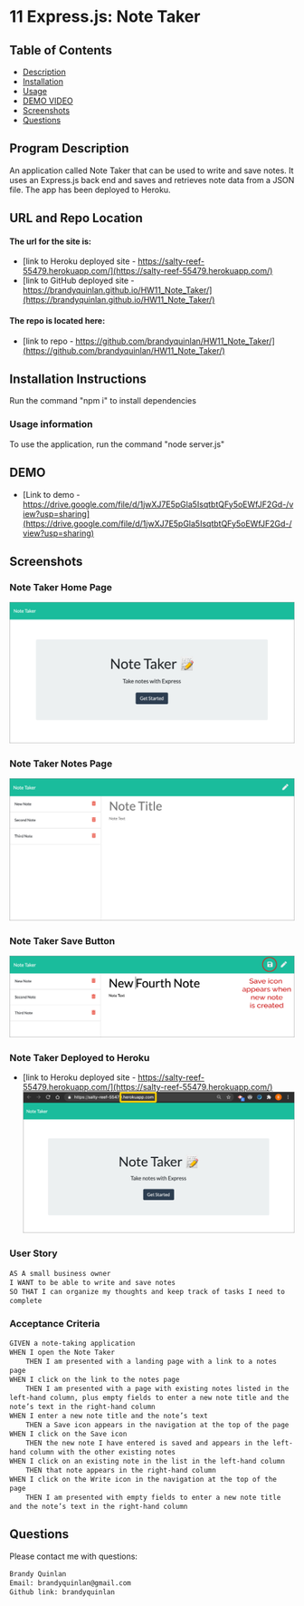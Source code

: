 # 11 Express.js: Note Taker

## Table of Contents

- [Description](#program-description)
- [Installation](#installation-instructions)
- [Usage](#usage-information) 
- [DEMO VIDEO](#DEMO)
- [Screenshots](#screenshots)
- [Questions](#questions)

## Program Description
An application called Note Taker that can be used to write and save notes. It uses an Express.js back end and saves and retrieves note data from a JSON file. The app has been deployed to Heroku.

## URL and Repo Location
#### The url for the site is:
* [link to Heroku deployed site - https://salty-reef-55479.herokuapp.com/](https://salty-reef-55479.herokuapp.com/)
* [link to GitHub deployed site - https://brandyquinlan.github.io/HW11_Note_Taker/](https://brandyquinlan.github.io/HW11_Note_Taker/)<br>
#### The repo is located here: 
* [link to repo - https://github.com/brandyquinlan/HW11_Note_Taker/](https://github.com/brandyquinlan/HW11_Note_Taker/)

## Installation Instructions
  Run the command "npm i" to install dependencies

### Usage information
  To use the application, run the command "node server.js"
 
## DEMO
* [Link to demo - https://drive.google.com/file/d/1jwXJ7E5pGla5IsqtbtQFy5oEWfJF2Gd-/view?usp=sharing](https://drive.google.com/file/d/1jwXJ7E5pGla5IsqtbtQFy5oEWfJF2Gd-/view?usp=sharing)

## Screenshots

### Note Taker Home Page
![note taker home page](Assets/note-taker-home.png)
### Note Taker Notes Page
![note taker notes page](Assets/note-taker-notes.png)
### Note Taker Save Button
![note taker save button](Assets/note-taker-save.png)
### Note Taker Deployed to Heroku
* [link to Heroku deployed site - https://salty-reef-55479.herokuapp.com/](https://salty-reef-55479.herokuapp.com/)
![note taker heroku deploy](Assets/note-taker-heroku.png)

### User Story
```
AS A small business owner
I WANT to be able to write and save notes
SO THAT I can organize my thoughts and keep track of tasks I need to complete
```

### Acceptance Criteria
```
GIVEN a note-taking application
WHEN I open the Note Taker
    THEN I am presented with a landing page with a link to a notes page
WHEN I click on the link to the notes page
    THEN I am presented with a page with existing notes listed in the left-hand column, plus empty fields to enter a new note title and the note’s text in the right-hand column
WHEN I enter a new note title and the note’s text
    THEN a Save icon appears in the navigation at the top of the page
WHEN I click on the Save icon
    THEN the new note I have entered is saved and appears in the left-hand column with the other existing notes
WHEN I click on an existing note in the list in the left-hand column
    THEN that note appears in the right-hand column
WHEN I click on the Write icon in the navigation at the top of the page
    THEN I am presented with empty fields to enter a new note title and the note’s text in the right-hand column
```

## Questions
Please contact me with questions:
```
Brandy Quinlan
Email: brandyquinlan@gmail.com
Github link: brandyquinlan
```
